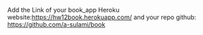
Add the Link of your book_app Heroku website:https://hw12book.herokuapp.com/
and your repo github: https://github.com/a-sulami/book




